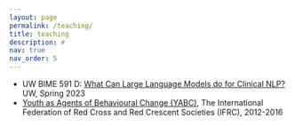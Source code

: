 ```yaml
---
layout: page
permalink: /teaching/
title: teaching
description: #
nav: true
nav_order: 5
---
```


- UW BIME 591 D: [What Can Large Language Models do for Clinical NLP?](https://canvas.uw.edu/courses/1632747) UW, Spring 2023
- [Youth as Agents of Behavioural Change (YABC)](https://www.ifrc.org/our-work/inclusion-protection-and-engagement/education/youth-agents-behavioural-change), The International Federation of Red Cross and Red Crescent Societies (IFRC), 2012-2016
